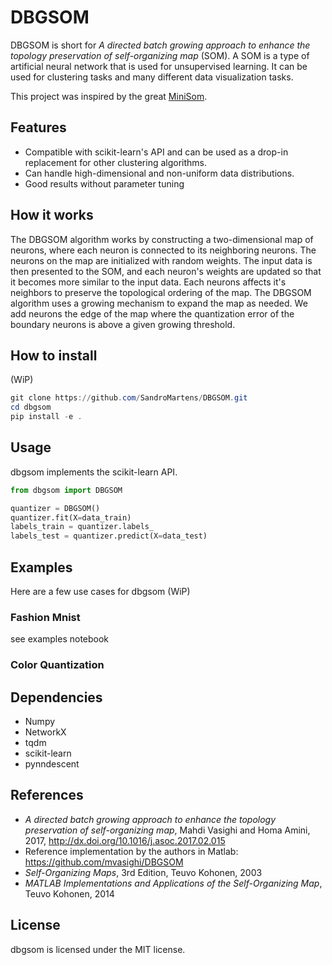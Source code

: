 # DBGSOM

DBGSOM is short for _A directed batch growing approach to enhance the topology preservation of self-organizing map_ (SOM). A SOM is a type of artificial neural network that is used for unsupervised learning. It can be used for clustering tasks and many different data visualization tasks.

This project was inspired by the great [MiniSom](https://github.com/JustGlowing/minisom).

## Features

- Compatible with scikit-learn's API and can be used as a drop-in replacement for other clustering algorithms.
- Can handle high-dimensional and non-uniform data distributions.
- Good results without parameter tuning

## How it works

The DBGSOM algorithm works by constructing a two-dimensional map of neurons, where each neuron is connected to its neighboring neurons. The neurons on the map are initialized with random weights. The input data is then presented to the SOM, and each neuron's weights are updated so that it becomes more similar to the input data. Each neurons affects it's neighbors to preserve the topological ordering of the map. The DBGSOM algorithm uses a growing mechanism to expand the map as needed. We add neurons the edge of the map where the quantization error of the boundary neurons is above a given growing threshold.

## How to install

(WiP)

```Powershell
git clone https://github.com/SandroMartens/DBGSOM.git
cd dbgsom
pip install -e .
```

## Usage

dbgsom implements the scikit-learn API.

```Python
from dbgsom import DBGSOM

quantizer = DBGSOM()
quantizer.fit(X=data_train)
labels_train = quantizer.labels_
labels_test = quantizer.predict(X=data_test)

```

## Examples

Here are a few use cases for dbgsom (WiP)

### Fashion Mnist

see examples notebook

### Color Quantization

## Dependencies

- Numpy
- NetworkX
- tqdm
- scikit-learn
- pynndescent

## References

- _A directed batch growing approach to enhance the topology preservation of self-organizing map_, Mahdi Vasighi and Homa Amini, 2017, <http://dx.doi.org/10.1016/j.asoc.2017.02.015>
- Reference implementation by the authors in Matlab: <https://github.com/mvasighi/DBGSOM>
- _Self-Organizing Maps_, 3rd Edition, Teuvo Kohonen, 2003
- _MATLAB Implementations and Applications of the Self-Organizing Map_, Teuvo Kohonen, 2014

## License

dbgsom is licensed under the MIT license.
